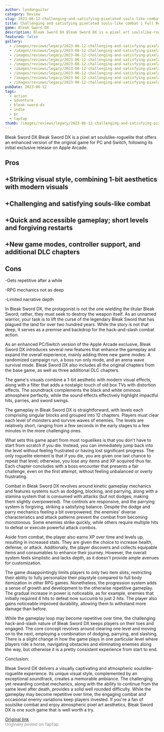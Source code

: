 ```yaml
---
author: lyndonguitar
category: Review
slug: 2023-06-12-challenging-and-satisfying-pixelated-souls-like-combat-full-review-bleak-sword-dx
title: Challenging and satisfying pixelated souls-like combat | Full Review - Bleak Sword DX
game: Bleak Sword DX
description: Bleak Sword DX Bleak Sword DX is a pixel art soulslike-roguelite that offers an enhanced version of the original game for PC and Switch, following its initial exclusive release on Apple Arcade.
featured: false
gallery:
  - /images/reviews/legacy/2023-06-12-challenging-and-satisfying-pixelated-souls-like-combat--full-review---bleak-sword-dx-0.avif
  - /images/reviews/legacy/2023-06-12-challenging-and-satisfying-pixelated-souls-like-combat--full-review---bleak-sword-dx-1.avif
  - /images/reviews/legacy/2023-06-12-challenging-and-satisfying-pixelated-souls-like-combat--full-review---bleak-sword-dx-2.avif
  - /images/reviews/legacy/2023-06-12-challenging-and-satisfying-pixelated-souls-like-combat--full-review---bleak-sword-dx-3.avif
  - /images/reviews/legacy/2023-06-12-challenging-and-satisfying-pixelated-souls-like-combat--full-review---bleak-sword-dx-4.avif
  - /images/reviews/legacy/2023-06-12-challenging-and-satisfying-pixelated-souls-like-combat--full-review---bleak-sword-dx-5.avif
  - /images/reviews/legacy/2023-06-12-challenging-and-satisfying-pixelated-souls-like-combat--full-review---bleak-sword-dx-6.avif
  - /images/reviews/legacy/2023-06-12-challenging-and-satisfying-pixelated-souls-like-combat--full-review---bleak-sword-dx-7.avif
  - /images/reviews/legacy/2023-06-12-challenging-and-satisfying-pixelated-souls-like-combat--full-review---bleak-sword-dx-8.avif
pubDate: 2023-06-12
tags:
  - action
  - adventure
  - bleak-sword-dx
  - indie
  - pc
  - taptap
thumb: /images/reviews/legacy/2023-06-12-challenging-and-satisfying-pixelated-souls-like-combat--full-review---bleak-sword-dx-0.avif
---
```


Bleak Sword DX
Bleak Sword DX is a pixel art soulslike-roguelite that offers an enhanced version of the original game for PC and Switch, following its initial exclusive release on Apple Arcade.




## Pros



## +Striking visual style, combining 1-bit aesthetics with modern visuals


## +Challenging and satisfying souls-like combat


## +Quick and accessible gameplay; short levels and forgiving restarts


## +New game modes, controller support, and additional DLC chapters




## Cons


-Gets repetitive after a while

-RPG mechanics not as deep

-Limited narrative depth

In Bleak Sword DX, the protagonist is not the one wielding the titular Bleak Sword; rather, they must seek to destroy the weapon itself. As an unnamed warrior, your task is to lift the curse of the legendary Bleak Sword that has plagued the land for over two hundred years. While the story is not that deep, it serves as a premise and backdrop for the hack-and-slash combat action.

As an enhanced PC/Switch version of the Apple Arcade exclusive, Bleak Sword DX introduces several new features that enhance the gameplay and expand the overall experience, mainly adding three new game modes: A randomized campaign run, a boss run only mode, and an arena wave survival mode. Bleak Sword DX also includes all the original chapters from the base game, as well as three additional DLC chapters.

The game's visuals combine a 1-bit aesthetic with modern visual effects, along with a filter that adds a nostalgic touch of old box TVs with distortion effects. The soundtrack complements the black and white ominous atmosphere perfectly, while the sound effects effectively highlight impactful hits, parries, and sword swings.

The gameplay in Bleak Sword DX is straightforward, with levels each comprising singular blocks and grouped into 12 chapters. Players must clear each level of monsters and survive waves of enemies. The levels are relatively short, ranging from a few seconds in the early stages to a few minutes in the more challenging ones.

What sets this game apart from most roguelikes is that you don't have to start from scratch if you die. Instead, you can immediately jump back into the level without feeling frustrated or having lost significant progress. The only roguelite element is that if you die, you are given one last chance to repeat that level; otherwise, you lose any items and XP acquired thus far. Each chapter concludes with a boss encounter that presents a fair challenge, even on the first attempt, without feeling unbalanced or overly frustrating.

Combat in Bleak Sword DX revolves around kinetic gameplay mechanics and features systems such as dodging, blocking, and parrying, along with a stamina system that is consumed with attacks (but not dodges, making them slightly overpowered). The controls are responsive, and the parrying system is forgiving, striking a satisfying balance. Despite the dodge and parry mechanics feeling a bit overpowered, the enemies' diverse characteristics and attack patterns prevent the combat from becoming monotonous. Some enemies strike quickly, while others require multiple hits to defeat or execute powerful attack combos.

Aside from combat, the player also earns XP over time and levels up, resulting in increased stats. They are given the choice to increase health, defense, or attack. Additionally, the player discovers and collects equipable items and consumables to enhance their journey. However, the overall system feels simplistic and lacks depth, as it doesn't provide ample avenues for customization.

The game disappointingly limits players to only two item slots, restricting their ability to fully personalize their playstyle compared to full body itemization in other RPG games. Nonetheless, the progression system adds a sense of growth and development to the otherwise repetitive gameplay. The gradual increase in power is noticeable, as for example, enemies that initially required 4 hits to defeat now succumb to just 2 hits. The player also gains noticeable improved durability, allowing them to withstand more damage than before.

While the gameplay loop may become repetitive over time, the challenging hack-and-slash nature of Bleak Sword DX keeps players on their toes and engaged. The core concept revolves around clearing one level and moving on to the next, employing a combination of dodging, parrying, and slashing. There is a slight change in how the game plays in one particular level where players ride a horse, navigating obstacles and eliminating enemies along the way, but otherwise it is a pretty consistent experience from start to end.

Conclusion:

Bleak Sword DX delivers a visually captivating and atmospheric soulslike-roguelite experience. Its unique visual style, complemented by an exceptional soundtrack, creates a memorable ambiance. The challenging yet rewarding combat mechanics, along with the ability to continue from the same level after death, provides a solid well rounded difficulty. While the gameplay may become repetitive over time, the engaging combat and occasional enemy variations keep players invested. If you're a fan of soulslike combat and enjoy atmospheric pixel art aesthetics, Bleak Sword DX is one such game that is well worth a try.

[Original link](https://www.taptap.io/post/5802066)<br><span style="font-size: 0.95em; color: #888;">Originally posted on TapTap.</span>